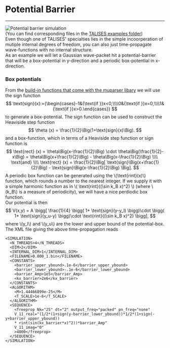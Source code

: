 # Potential Barrier
-----------------
![Potential barrier simulation](https://raw.githubusercontent.com/savowe/talises-doc/master/figs/potential_barrier.gif)  
(You can find corresponding files in the [TALISES examples folder](https://github.com/savowe/talises/tree/master/examples/potential_barrier))  
Even though one of TALISES' specialties lies in the simple incoorperation of mutiple internal degrees of freedom,
you can also just time-propagate wave-functions with no internal structure.  
As an example we will let a Gaussian wave-packet hit a potential-barrier that will be a box-potential in y-direction
and a periodic box-potential in x-direction.
### Box potentials
From the [build-in functions that come with the muparser libary](https://beltoforion.de/article.php?a=muparser&p=features) we will use the sign function
$$
\text{sign}(x):={\begin{cases}-1&{\text{if }}x<0,\\\\0&{\text{if }}x=0,\\\\1&{\text{if }}x>0.\end{cases}}
$$
to generate a box-potential.
The sign function can be used to construct the Heaviside step function
$$
\theta (x) = \frac{1}{2}\Big(1+\text{sign}(x)\Big).
$$
and a box-function, which in terms of a Heaviside step function or sign function is
$$
\text{rect} (x) = \theta\Big(x-\frac{1}{2}\Big) \cdot \theta\Big(\frac{1}{2}-x\Big) = \theta\Big(x+\frac{1}{2}\Big) - \theta\Big(x-\frac{1}{2}\Big) \\\\
\text{and} \\\\
\text{rect} (x) = \frac{1}{2}\Big[ \text{sign}\Big(x+\frac{1}{2}\Big) -  \text{sign}\Big(x-\frac{1}{2}\Big) \Big].
$$
A periodic box function can be generated using the \\(\text{rint}(x)\\) function, which rounds a number to the nearest integer.
If we supply it with a simple harmonic function as in \\( \text{rint}((\sin k_B x)^2) \\) (where \\(k_B\\) is a measure of periodicity),
we will have a nice perdiodic box function.  
Our potential is then
$$
V(x,y) = A 
    \bigg[ 
        \frac{1}{4} 
        \bigg(
            1+ \text{sign}(y-y_l)
        \bigg)\cdot
        \bigg(
            1+ \text{sign}(y_u-y)
        \bigg)\cdot
        \text{rint}((\sin k_B x)^2)
    \bigg],
$$
where \\(y_l\\) and \\(y_u\\) are the lower and upper bound of the potential-box.  
The XML file giving the above time-propagation reads
```
<SIMULATION>
  <N_THREADS>4</N_THREADS>
  <DIM>2</DIM>
  <INTERNAL_DIM>1</INTERNAL_DIM>
  <FILENAME>0.000_1.bin</FILENAME>
  <CONSTANTS>
    <barrier_upper_ybound>.1e-6</barrier_upper_ybound>
    <barrier_lower_ybound>-.1e-6</barrier_lower_ybound>
    <barrier_Amp>1e5</barrier_Amp>
    <kx_barrier>2e6</kx_barrier>
  </CONSTANTS>
  <ALGORITHM>
    <M>1.44466899e-25</M>
    <T_SCALE>1e-6</T_SCALE>
  </ALGORITHM>
  <SEQUENCE>
    <freeprop Nk="25" dt="2" output_freq="packed" pn_freq="none"
    V_11_real="(1/2*(1+sign(y-barrier_lower_ybound))*1/2*(1+sign(-y+barrier_upper_ybound)) 
    * rint(sin(kx_barrier*x)^2))*barrier_Amp" 
    V_11_imag="0"
    >4000</freeprop> 
  </SEQUENCE>
</SIMULATION>
```